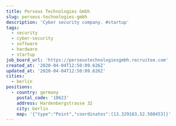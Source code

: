 ```yaml
---
title: Perseus Technologies Gmbh
slug: perseus-technologies-gmbh
description: 'Cyber security company. #startup'
tags:
  - security
  - cyber-security
  - software
  - hardware
  - startup
job_board_url: 'https://perseustechnologiesgmbh.recruitee.com'
created_at: '2020-04-04T12:50:09.626Z'
updated_at: '2020-04-04T12:50:09.626Z'
cities:
  - berlin
positions:
  - country: germany
    postal_code: '10623'
    address: Hardenbergstrasse 32
    city: berlin
    map: '{"type":"Point","coordinates":[13.329163,52.508453]}'
---
```


